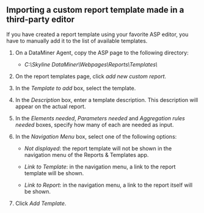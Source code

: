 ## Importing a custom report template made in a third-party editor

If you have created a report template using your favorite ASP editor, you have to manually add it to the list of available templates.

1. On a DataMiner Agent, copy the ASP page to the following directory:

    - *C:\\Skyline DataMiner\\Webpages\\Reports\\Templates\\*

2. On the report templates page, click *add new custom report*.

3. In the *Template to add* box, select the template.

4. In the *Description* box, enter a template description. This description will appear on the actual report.

5. In the *Elements needed*, *Parameters needed* and *Aggregation rules needed* boxes, specify how many of each are needed as input.

6. In the *Navigation Menu* box, select one of the following options:

    - *Not displayed*: the report template will not be shown in the navigation menu of the Reports & Templates app.

    - *Link to Template*: in the navigation menu, a link to the report template will be shown.

    - *Link to Report*: in the navigation menu, a link to the report itself will be shown.

7. Click *Add Template*.
